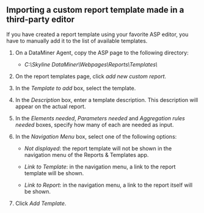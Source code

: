 ## Importing a custom report template made in a third-party editor

If you have created a report template using your favorite ASP editor, you have to manually add it to the list of available templates.

1. On a DataMiner Agent, copy the ASP page to the following directory:

    - *C:\\Skyline DataMiner\\Webpages\\Reports\\Templates\\*

2. On the report templates page, click *add new custom report*.

3. In the *Template to add* box, select the template.

4. In the *Description* box, enter a template description. This description will appear on the actual report.

5. In the *Elements needed*, *Parameters needed* and *Aggregation rules needed* boxes, specify how many of each are needed as input.

6. In the *Navigation Menu* box, select one of the following options:

    - *Not displayed*: the report template will not be shown in the navigation menu of the Reports & Templates app.

    - *Link to Template*: in the navigation menu, a link to the report template will be shown.

    - *Link to Report*: in the navigation menu, a link to the report itself will be shown.

7. Click *Add Template*.
